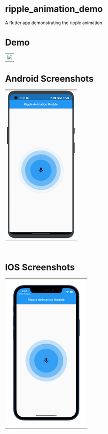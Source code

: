# ripple_animation_demo

A flutter app demonstrating the ripple animation.


 # Demo
  <table>
  <tr>
  <td><img src="https://github.com/MarvelApps-Flutter/ripple_animation_demo/blob/master/working_demo/.gif" height="480px"></td>
    </tr>
  </table>

# Android Screenshots

<table>
  <tr>
    <td><img src="https://github.com/MarvelApps-Flutter/ripple_animation_demo/blob/master/screenshots/android/android1.png" height="480px"></td>
  </tr>
 </table>


</br>

# IOS Screenshots

<table>
  <tr>
    <td><img src="https://github.com/MarvelApps-Flutter/ripple_animation_demo/blob/master/screenshots/ios/ios1.png" height="480px"></td>
  </tr>
 </table>


